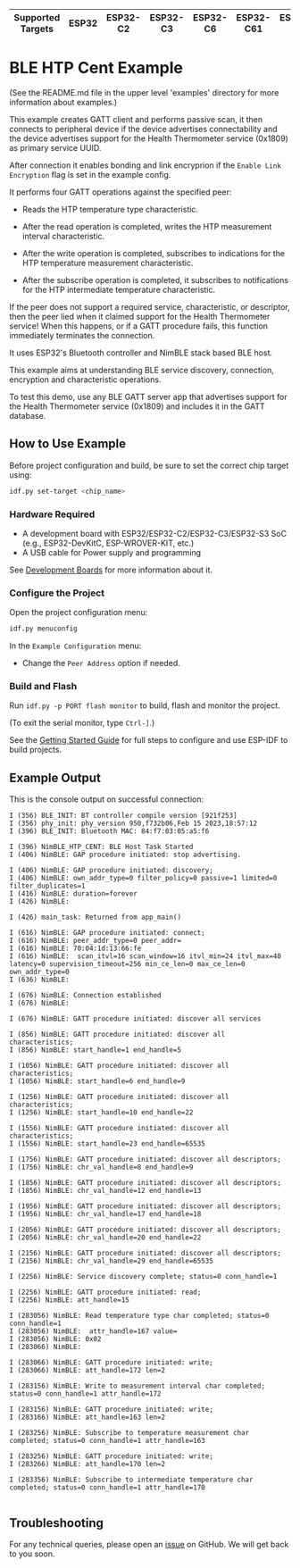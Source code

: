| Supported Targets | ESP32 | ESP32-C2 | ESP32-C3 | ESP32-C6 | ESP32-C61 | ESP32-H2 | ESP32-S3 |
| ----------------- | ----- | -------- | -------- | -------- | --------- | -------- | -------- |

# BLE HTP Cent Example

(See the README.md file in the upper level 'examples' directory for more information about examples.)

This example creates GATT client and performs passive scan, it then connects to peripheral device if the device advertises connectability and the device advertises support for the Health Thermometer service (0x1809) as primary service UUID.

After connection it enables bonding and link encryprion if the `Enable Link Encryption` flag is set in the example config.

It performs four GATT operations against the specified peer:

* Reads the HTP temperature type characteristic.

* After the read operation is completed, writes the HTP measurement interval characteristic.

* After the write operation is completed, subscribes to indications for the HTP temperature measurement characteristic.

* After the subscribe operation is completed, it subscribes to notifications for the HTP intermediate temperature characteristic.

If the peer does not support a required service, characteristic, or descriptor, then the peer lied when it claimed support for the Health Thermometer service! When this happens, or if a GATT procedure fails, this function immediately terminates the connection.

It uses ESP32's Bluetooth controller and NimBLE stack based BLE host.

This example aims at understanding BLE service discovery, connection, encryption and characteristic operations.

To test this demo, use any BLE GATT server app that advertises support for the Health Thermometer service (0x1809) and includes it in the GATT database.

## How to Use Example

Before project configuration and build, be sure to set the correct chip target using:

```bash
idf.py set-target <chip_name>
```

### Hardware Required

* A development board with ESP32/ESP32-C2/ESP32-C3/ESP32-S3 SoC (e.g., ESP32-DevKitC, ESP-WROVER-KIT, etc.)
* A USB cable for Power supply and programming

See [Development Boards](https://www.espressif.com/en/products/devkits) for more information about it.

### Configure the Project

Open the project configuration menu: 

```bash
idf.py menuconfig
```

In the `Example Configuration` menu:

* Change the `Peer Address` option if needed.

### Build and Flash

Run `idf.py -p PORT flash monitor` to build, flash and monitor the project.

(To exit the serial monitor, type ``Ctrl-]``.)

See the [Getting Started Guide](https://idf.espressif.com/) for full steps to configure and use ESP-IDF to build projects.

## Example Output

This is the console output on successful connection:

```
I (356) BLE_INIT: BT controller compile version [921f253]
I (356) phy_init: phy_version 950,f732b06,Feb 15 2023,18:57:12
I (396) BLE_INIT: Bluetooth MAC: 84:f7:03:05:a5:f6

I (396) NimBLE_HTP_CENT: BLE Host Task Started
I (406) NimBLE: GAP procedure initiated: stop advertising.

I (406) NimBLE: GAP procedure initiated: discovery; 
I (406) NimBLE: own_addr_type=0 filter_policy=0 passive=1 limited=0 filter_duplicates=1 
I (416) NimBLE: duration=forever
I (426) NimBLE: 

I (426) main_task: Returned from app_main()

I (616) NimBLE: GAP procedure initiated: connect; 
I (616) NimBLE: peer_addr_type=0 peer_addr=
I (616) NimBLE: 70:04:1d:13:66:fe
I (616) NimBLE:  scan_itvl=16 scan_window=16 itvl_min=24 itvl_max=40 latency=0 supervision_timeout=256 min_ce_len=0 max_ce_len=0 own_addr_type=0
I (636) NimBLE: 

I (676) NimBLE: Connection established 
I (676) NimBLE: 

I (676) NimBLE: GATT procedure initiated: discover all services

I (856) NimBLE: GATT procedure initiated: discover all characteristics; 
I (856) NimBLE: start_handle=1 end_handle=5

I (1056) NimBLE: GATT procedure initiated: discover all characteristics; 
I (1056) NimBLE: start_handle=6 end_handle=9

I (1256) NimBLE: GATT procedure initiated: discover all characteristics; 
I (1256) NimBLE: start_handle=10 end_handle=22

I (1556) NimBLE: GATT procedure initiated: discover all characteristics; 
I (1556) NimBLE: start_handle=23 end_handle=65535

I (1756) NimBLE: GATT procedure initiated: discover all descriptors; 
I (1756) NimBLE: chr_val_handle=8 end_handle=9

I (1856) NimBLE: GATT procedure initiated: discover all descriptors; 
I (1856) NimBLE: chr_val_handle=12 end_handle=13

I (1956) NimBLE: GATT procedure initiated: discover all descriptors; 
I (1956) NimBLE: chr_val_handle=17 end_handle=18

I (2056) NimBLE: GATT procedure initiated: discover all descriptors; 
I (2056) NimBLE: chr_val_handle=20 end_handle=22

I (2156) NimBLE: GATT procedure initiated: discover all descriptors; 
I (2156) NimBLE: chr_val_handle=29 end_handle=65535

I (2256) NimBLE: Service discovery complete; status=0 conn_handle=1

I (2256) NimBLE: GATT procedure initiated: read; 
I (2256) NimBLE: att_handle=15

I (283056) NimBLE: Read temperature type char completed; status=0 conn_handle=1
I (283056) NimBLE:  attr_handle=167 value=
I (283056) NimBLE: 0x02
I (283066) NimBLE: 

I (283066) NimBLE: GATT procedure initiated: write; 
I (283066) NimBLE: att_handle=172 len=2

I (283156) NimBLE: Write to measurement interval char completed; status=0 conn_handle=1 attr_handle=172

I (283156) NimBLE: GATT procedure initiated: write; 
I (283166) NimBLE: att_handle=163 len=2

I (283256) NimBLE: Subscribe to temperature measurement char completed; status=0 conn_handle=1 attr_handle=163

I (283256) NimBLE: GATT procedure initiated: write; 
I (283266) NimBLE: att_handle=170 len=2

I (283356) NimBLE: Subscribe to intermediate temperature char completed; status=0 conn_handle=1 attr_handle=170


```

## Troubleshooting

For any technical queries, please open an [issue](https://github.com/espressif/esp-idf/issues) on GitHub. We will get back to you soon.
